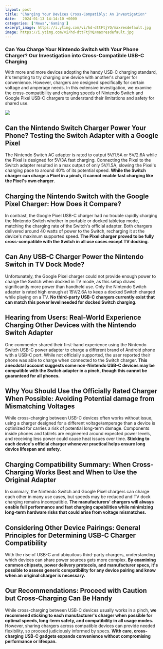 ```yaml
---
layout: post
title: "Charging Your Devices Cross-Compatibly: An Investigation"
date:   2024-01-13 14:14:10 +0000
categories: ['News','Gaming']
excerpt_image: https://i.ytimg.com/vi/hd-dttFtjYQ/maxresdefault.jpg
image: https://i.ytimg.com/vi/hd-dttFtjYQ/maxresdefault.jpg
---
```


### Can You Charge Your Nintendo Switch with Your Phone Charger? Our Investigation into Cross-Compatible USB-C Charging
With more and more devices adopting the handy USB-C charging standard, it's tempting to try charging one device with another's charger for convenience. However, chargers are designed specifically for certain voltage and amperage needs. In this extensive investigation, we examine the cross-compatibility and charging speeds of Nintendo Switch and Google Pixel USB-C chargers to understand their limitations and safety for shared use. 

![](https://i.ytimg.com/vi/hd-dttFtjYQ/maxresdefault.jpg)
## Can the Nintendo Switch Charger Power Your Phone? Testing the Switch Adapter with a Google Pixel
The Nintendo Switch AC adapter is rated to output 5V/1.5A or 5V/2.6A while the Pixel is designed for 5V/3A fast charging. Connecting the Pixel to the Switch adapter resulted in a max output of only 5V/1.5A, slowing the Pixel's charging pace to around 40% of its potential speed. **While the Switch charger can charge a Pixel in a pinch, it cannot enable fast charging like the Pixel's own charger**. 
## Charging the Nintendo Switch with the Google Pixel Charger: How Does it Compare?
In contrast, the Google Pixel USB-C charger had no trouble rapidly charging the Nintendo Switch whether in portable or docked tabletop mode, matching the charging rate of the Switch's official adapter. Both chargers delivered around 40 watts of power to the Switch, recharging it at the device's maximum supported speed. **The Pixel charger proved to be fully cross-compatible with the Switch in all use cases except TV docking.**
## Can Any USB-C Charger Power the Nintendo Switch in TV Dock Mode? 
Unfortunately, the Google Pixel charger could not provide enough power to charge the Switch when docked in TV mode, as this setup draws significantly more power than handheld use. Only the Nintendo Switch adapter is rated high enough at 15V/2.6A to keep a docked Switch charged while playing on a TV. **No third-party USB-C chargers currently exist that can match this power level needed for docked Switch charging.** 
## Hearing from Users: Real-World Experience Charging Other Devices with the Nintendo Switch Adapter
One commenter shared their first-hand experience using the Nintendo Switch USB-C power adapter to charge a different brand of Android phone with a USB-C port. While not officially supported, the user reported their phone was able to charge when connected to the Switch charger. **This anecdotal account suggests some non-Nintendo USB-C devices may be compatible with the Switch adapter in a pinch, though this cannot be guaranteed for all phones.**
## Why You Should Use the Officially Rated Charger When Possible: Avoiding Potential damage from Mismatching Voltages 
While cross-charging between USB-C devices often works without issue, using a charger designed for a different voltage/amperage than a device is optimized for carries a risk of potential long-term damage. Components inside phones and tablets are engineered around expected power levels, and receiving less power could cause heat issues over time. **Sticking to each device's official charger whenever practical helps ensure long device lifespan and safety.** 
## Charging Compatibility Summary: When Cross-Charging Works Best and When to Use the Original Adapter  
In summary, the Nintendo Switch and Google Pixel chargers can charge each other in many use cases, but speeds may be reduced and TV dock charging remains incompatible. **The manufacturers' chargers will always enable full performance and fast charging capabilities while minimizing long-term hardware risks that could arise from voltage mismatches.**
## Considering Other Device Pairings: General Principles for Determining USB-C Charger Compatibility
With the rise of USB-C and ubiquitous third-party chargers, understanding which devices can share power sources gets more complex. **By examining common chipsets, power delivery protocols, and manufacturer specs, it's possible to assess generic compatibility for any device pairing and know when an original charger is necessary.**
## Our Recommendations: Proceed with Caution but Cross-Charging Can Be Handy
While cross-charging between USB-C devices usually works in a pinch, **we recommend sticking to each manufacturer's charger when possible for optimal speeds, long-term safety, and compatibility in all usage modes.** However, sharing chargers across compatible devices can provide needed flexibility, so proceed judiciously informed by specs. **With care, cross-charging USB-C gadgets expands convenience without compromising performance or lifespan.**